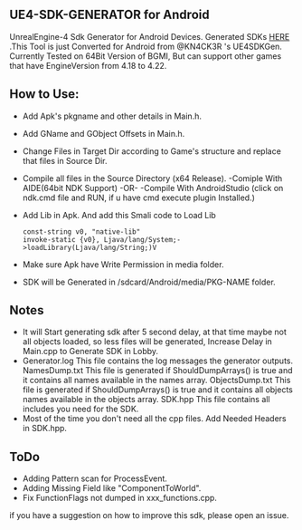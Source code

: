 ## UE4-SDK-GENERATOR for Android
UnrealEngine-4 Sdk Generator for Android Devices.
Generated SDKs [HERE](https://github.com/D-R-99/UE4SDKGenerator/tree/master/SDKs/)
.This Tool is just Converted for Android from @KN4CK3R 's UE4SDKGen.
Currently Tested on 64Bit Version of BGMI, But can support other games that have EngineVersion from 4.18 to 4.22.

## How to Use:

* Add Apk's pkgname and other details in Main.h.
* Add GName and GObject Offsets in Main.h.
* Change Files in Target Dir according to Game's structure and replace that files in Source Dir.
* Compile all files in the Source Directory (x64 Release).
    -Comiple With AIDE(64bit NDK Support)  -OR-
    -Compile With AndroidStudio (click on ndk.cmd file and RUN, if u have cmd execute plugin Installed.)
* Add Lib in Apk. And add this Smali code to Load Lib

    ```
    const-string v0, "native-lib"
    invoke-static {v0}, Ljava/lang/System;->loadLibrary(Ljava/lang/String;)V
    ```

* Make sure Apk have Write Permission in media folder.
* SDK will be Generated in /sdcard/Android/media/PKG-NAME folder.

## Notes

* It will Start generating sdk after 5 second delay, at that time maybe not all objects loaded, so less files will be generated, Increase Delay in Main.cpp to Generate SDK in Lobby.
* Generator.log This file contains the log messages the generator outputs. NamesDump.txt This file is generated if ShouldDumpArrays() is true and it contains all names available in the names array. ObjectsDump.txt This file is generated if ShouldDumpArrays() is true and it contains all objects names available in the objects array. SDK.hpp This file contains all includes you need for the SDK.
* Most of the time you don't need all the cpp files. Add Needed Headers in SDK.hpp.

## ToDo

* Adding Pattern scan for ProcessEvent.
* Adding Missing Field like "ComponentToWorld".
* Fix FunctionFlags not dumped in xxx_functions.cpp.

if you have a suggestion on how to improve this sdk, please open an issue.
